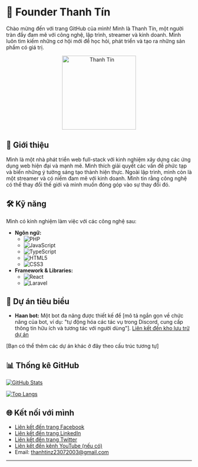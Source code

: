 # 👋 Founder Thanh Tín

Chào mừng đến với trang GitHub của mình! Mình là Thanh Tín, một người tràn đầy đam mê với công nghệ, lập trình, streamer và kinh doanh. Mình luôn tìm kiếm những cơ hội mới để học hỏi, phát triển và tạo ra những sản phẩm có giá trị.

<p align="center">
  <img src="https://user-images.githubusercontent.com/158508170/YOUR_IMAGE.png" alt="Thanh Tín" width="200">
</p>

## 🚀 Giới thiệu

Mình là một nhà phát triển web full-stack với kinh nghiệm xây dựng các ứng dụng web hiện đại và mạnh mẽ.  Mình thích giải quyết các vấn đề phức tạp và biến những ý tưởng sáng tạo thành hiện thực. Ngoài lập trình, mình còn là một streamer và có niềm đam mê với kinh doanh.  Mình tin rằng công nghệ có thể thay đổi thế giới và mình muốn đóng góp vào sự thay đổi đó.

## 🛠️ Kỹ năng

Mình có kinh nghiệm làm việc với các công nghệ sau:

*   **Ngôn ngữ:**
    *   <img src="https://img.shields.io/badge/PHP-777BB4?style=for-the-badge&logo=php&logoColor=white" alt="PHP">
    *   <img src="https://img.shields.io/badge/JavaScript-F7DF1E?style=for-the-badge&logo=javascript&logoColor=black" alt="JavaScript">
    *   <img src="https://img.shields.io/badge/TypeScript-007ACC?style=for-the-badge&logo=typescript&logoColor=white" alt="TypeScript">
    *   <img src="https://img.shields.io/badge/HTML5-E34F26?style=for-the-badge&logo=html5&logoColor=white" alt="HTML5">
    *   <img src="https://img.shields.io/badge/CSS3-1572B6?style=for-the-badge&logo=css3&logoColor=white" alt="CSS3">
*   **Framework & Libraries:**
    *   <img src="https://img.shields.io/badge/React-20232A?style=for-the-badge&logo=react&logoColor=61DAFB" alt="React">
    *   <img src="https://img.shields.io/badge/Laravel-FF2D20?style=for-the-badge&logo=laravel&logoColor=white" alt="Laravel">

## 📂 Dự án tiêu biểu

*   **Haan bot:** Một bot đa năng được thiết kế để [mô tả ngắn gọn về chức năng của bot, ví dụ: "tự động hóa các tác vụ trong Discord, cung cấp thông tin hữu ích và tương tác với người dùng"]. [Liên kết đến kho lưu trữ dự án](YOUR_HAAN_BOT_REPO_LINK)

[Bạn có thể thêm các dự án khác ở đây theo cấu trúc tương tự]

## 📊 Thống kê GitHub

[![GitHub Stats](https://github-readme-stats.vercel.app/api?username=thanhtinz&show_icons=true&theme=radical)](https://github.com/anuraghazra/github-readme-stats)

[![Top Langs](https://github-readme-stats.vercel.app/api/top-langs/?username=thanhtinz&layout=compact&theme=radical)](https://github.com/anuraghazra/github-readme-stats)

## 🌐 Kết nối với mình

*   [Liên kết đến trang Facebook](https://facebook.com/thanhtinzz)
*   [Liên kết đến trang LinkedIn](YOUR_LINKEDIN_LINK)
*   [Liên kết đến trang Twitter](YOUR_TWITTER_LINK)
*   [Liên kết đến kênh YouTube (nếu có)](YOUR_YOUTUBE_LINK)
*   Email: [thanhtinz23072003@gmail.com](mailto:thanhtinz23072003@gmail.com)

---
